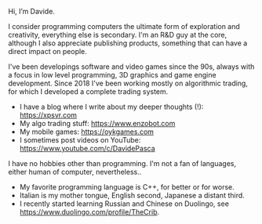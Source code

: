 Hi, I’m Davide.

I consider programming computers the ultimate form of exploration and creativity, everything else is secondary.
I'm an R&D guy at the core, although I also appreciate publishing products, something that can have a direct impact on people.

I've been developings software and video games since the 90s, always with a focus in low level programming, 3D graphics and game engine development. Since 2018 I've been working mostly on algorithmic trading, for which I developed a complete trading system.

- I have a blog where I write about my deeper thoughts (!): https://xpsvr.com
- My algo trading stuff: https://www.enzobot.com
- My mobile games: https://oykgames.com
- I sometimes post videos on YouTube: https://www.youtube.com/c/DavidePasca

I have no hobbies other than programming. I'm not a fan of languages, either human of computer, nevertheless..
- My favorite programming language is C++, for better or for worse.
- Italian is my mother tongue, English second, Japanese a distant third.
- I recently started learning Russian and Chinese on Duolingo, see https://www.duolingo.com/profile/TheCrib.

<!---
dpasca/dpasca is a ✨ special ✨ repository because its `README.md` (this file) appears on your GitHub profile.
You can click the Preview link to take a look at your changes.
--->
